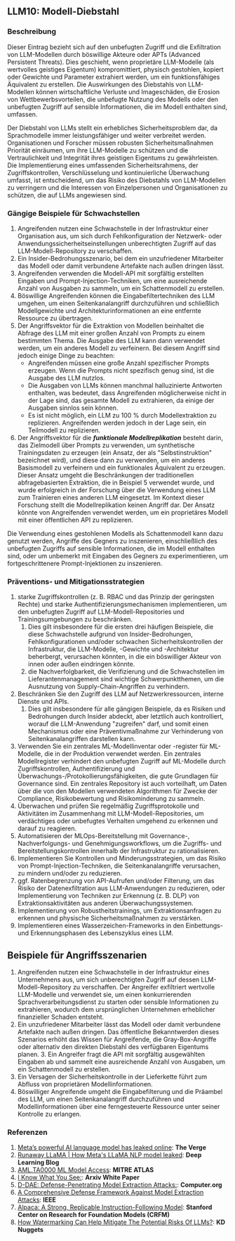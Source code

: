 ## LLM10: Modell-Diebstahl

### Beschreibung

Dieser Eintrag bezieht sich auf den unbefugten Zugriff und die Exfiltration von LLM-Modellen durch böswillige Akteure oder APTs (Advanced Persistent Threats). Dies geschieht, wenn proprietäre LLM-Modelle (als wertvolles geistiges Eigentum) kompromittiert, physisch gestohlen, kopiert oder Gewichte und Parameter extrahiert werden, um ein funktionsfähiges Äquivalent zu erstellen. Die Auswirkungen des Diebstahls von LLM-Modellen können wirtschaftliche Verluste und Imageschäden, die Erosion von Wettbewerbsvorteilen, die unbefugte Nutzung des Modells oder den unbefugten Zugriff auf sensible Informationen, die im Modell enthalten sind, umfassen.

Der Diebstahl von LLMs stellt ein erhebliches Sicherheitsproblem dar, da Sprachmodelle immer leistungsfähiger und weiter verbreitet werden. Organisationen und Forscher müssen robusten Sicherheitsmaßnahmen Priorität einräumen, um ihre LLM-Modelle zu schützen und die Vertraulichkeit und Integrität ihres geistigen Eigentums zu gewährleisten. Die Implementierung eines umfassenden Sicherheitsrahmens, der Zugriffskontrollen, Verschlüsselung und kontinuierliche Überwachung umfasst, ist entscheidend, um das Risiko des Diebstahls von LLM-Modellen zu verringern und die Interessen von Einzelpersonen und Organisationen zu schützen, die auf LLMs angewiesen sind.

### Gängige Beispiele für Schwachstellen

1. Angreifenden nutzen eine Schwachstelle in der Infrastruktur einer Organisation aus, um sich durch Fehlkonfiguration der Netzwerk- oder Anwendungssicherheitseinstellungen unberechtigten Zugriff auf das LLM-Modell-Repository zu verschaffen.
2. Ein Insider-Bedrohungsszenario, bei dem ein unzufriedener Mitarbeiter das Modell oder damit verbundene Artefakte nach außen dringen lässt.
3. Angreifenden verwenden die Modell-API mit sorgfältig erstellten Eingaben und Prompt-Injection-Techniken, um eine ausreichende Anzahl von Ausgaben zu sammeln, um ein Schattenmodell zu erstellen.
4. Böswillige Angreifenden können die Eingabefiltertechniken des LLM umgehen, um einen Seitenkanalangriff durchzuführen und schließlich Modellgewichte und Architekturinformationen an eine entfernte Ressource zu übertragen.
5. Der Angriffsvektor für die Extraktion von Modellen beinhaltet die Abfrage des LLM mit einer großen Anzahl von Prompts zu einem bestimmten Thema. Die Ausgabe des LLM kann dann verwendet werden, um ein anderes Modell zu verfeinern. Bei diesem Angriff sind jedoch einige Dinge zu beachten:
   - Angreifenden müssen eine große Anzahl spezifischer Prompts erzeugen. Wenn die Prompts nicht spezifisch genug sind, ist die Ausgabe des LLM nutzlos.
   - Die Ausgaben von LLMs können manchmal halluzinierte Antworten enthalten, was bedeutet, dass Angreifenden möglicherweise nicht in der Lage sind, das gesamte Modell zu extrahieren, da einige der Ausgaben sinnlos sein können.
   - Es ist nicht möglich, ein LLM zu 100 % durch Modellextraktion zu replizieren. Angreifenden werden jedoch in der Lage sein, ein Teilmodell zu replizieren.
6. Der Angriffsvektor für die **_funktionale Modellreplikation_** besteht darin, das Zielmodell über Prompts zu verwenden, um synthetische Trainingsdaten zu erzeugen (ein Ansatz, der als "Selbstinstruktion" bezeichnet wird), und diese dann zu verwenden, um ein anderes Basismodell zu verfeinern und ein funktionales Äquivalent zu erzeugen. Dieser Ansatz umgeht die Beschränkungen der traditionellen abfragebasierten Extraktion, die in Beispiel 5 verwendet wurde, und wurde erfolgreich in der Forschung über die Verwendung eines LLM zum Trainieren eines anderen LLM eingesetzt. Im Kontext dieser Forschung stellt die Modellreplikation keinen Angriff dar. Der Ansatz könnte von Angreifenden verwendet werden, um ein proprietäres Modell mit einer öffentlichen API zu replizieren.

Die Verwendung eines gestohlenen Modells als Schattenmodell kann dazu genutzt werden, Angriffe des Gegners zu inszenieren, einschließlich des unbefugten Zugriffs auf sensible Informationen, die im Modell enthalten sind, oder um unbemerkt mit Eingaben des Gegners zu experimentieren, um fortgeschrittenere Prompt-Injektionen zu inszenieren.

### Präventions- und Mitigationsstrategien

1. starke Zugriffskontrollen (z. B. RBAC und das Prinzip der geringsten Rechte) und starke Authentifizierungsmechanismen implementieren, um den unbefugten Zugriff auf LLM-Modell-Repositories und Trainingsumgebungen zu beschränken.
   1. Dies gilt insbesondere für die ersten drei häufigen Beispiele, die diese Schwachstelle aufgrund von Insider-Bedrohungen, Fehlkonfigurationen und/oder schwachen Sicherheitskontrollen der Infrastruktur, die LLM-Modelle, -Gewichte und -Architektur beherbergt, verursachen könnten, in die ein böswilliger Akteur von innen oder außen eindringen könnte.
   2. die Nachverfolgbarkeit, die Verifizierung und die Schwachstellen im Lieferantenmanagement sind wichtige Schwerpunktthemen, um die Ausnutzung von Supply-Chain-Angriffen zu verhindern.
2. Beschränken Sie den Zugriff des LLM auf Netzwerkressourcen, interne Dienste und APIs.
   1. Dies gilt insbesondere für alle gängigen Beispiele, da es Risiken und Bedrohungen durch Insider abdeckt, aber letztlich auch kontrolliert, worauf die LLM-Anwendung "zugreifen" darf, und somit einen Mechanismus oder eine Präventivmaßnahme zur Verhinderung von Seitenkanalangriffen darstellen kann.
3. Verwenden Sie ein zentrales ML-Modellinventar oder -register für ML-Modelle, die in der Produktion verwendet werden. Ein zentrales Modellregister verhindert den unbefugten Zugriff auf ML-Modelle durch Zugriffskontrollen, Authentifizierung und Überwachungs-/Protokollierungsfähigkeiten, die gute Grundlagen für Governance sind. Ein zentrales Repository ist auch vorteilhaft, um Daten über die von den Modellen verwendeten Algorithmen für Zwecke der Compliance, Risikobewertung und Risikominderung zu sammeln.
4. Überwachen und prüfen Sie regelmäßig Zugriffsprotokolle und Aktivitäten im Zusammenhang mit LLM-Modell-Repositories, um verdächtiges oder unbefugtes Verhalten umgehend zu erkennen und darauf zu reagieren.
5. Automatisieren der MLOps-Bereitstellung mit Governance-, Nachverfolgungs- und Genehmigungsworkflows, um die Zugriffs- und Bereitstellungskontrollen innerhalb der Infrastruktur zu rationalisieren.
6. Implementieren Sie Kontrollen und Minderungsstrategien, um das Risiko von Prompt-Injection-Techniken, die Seitenkanalangriffe verursachen, zu mindern und/oder zu reduzieren.
7. ggf. Ratenbegrenzung von API-Aufrufen und/oder Filterung, um das Risiko der Datenexfiltration aus LLM-Anwendungen zu reduzieren, oder Implementierung von Techniken zur Erkennung (z. B. DLP) von Extraktionsaktivitäten aus anderen Überwachungssystemen.
8. Implementierung von Robustheitstrainings, um Extraktionsanfragen zu erkennen und physische Sicherheitsmaßnahmen zu verstärken.
9. Implementieren eines Wasserzeichen-Frameworks in den Einbettungs- und Erkennungsphasen des Lebenszyklus eines LLM.

## Beispiele für Angriffsszenarien

1. Angreifenden nutzen eine Schwachstelle in der Infrastruktur eines Unternehmens aus, um sich unberechtigten Zugriff auf dessen LLM-Modell-Repository zu verschaffen. Der Angreifer exfiltriert wertvolle LLM-Modelle und verwendet sie, um einen konkurrierenden Sprachverarbeitungsdienst zu starten oder sensible Informationen zu extrahieren, wodurch dem ursprünglichen Unternehmen erheblicher finanzieller Schaden entsteht.
2. Ein unzufriedener Mitarbeiter lässt das Modell oder damit verbundene Artefakte nach außen dringen. Das öffentliche Bekanntwerden dieses Szenarios erhöht das Wissen für Angreifende, die Gray-Box-Angriffe oder alternativ den direkten Diebstahl des verfügbaren Eigentums planen. 3. Ein Angreifer fragt die API mit sorgfältig ausgewählten Eingaben ab und sammelt eine ausreichende Anzahl von Ausgaben, um ein Schattenmodell zu erstellen.
4. Ein Versagen der Sicherheitskontrolle in der Lieferkette führt zum Abfluss von proprietären Modellinformationen.
5. Böswilliger Angreifende umgeht die Eingabefilterung und die Präambel des LLM, um einen Seitenkanalangriff durchzuführen und Modellinformationen über eine ferngesteuerte Ressource unter seiner Kontrolle zu erlangen.

### Referenzen

1. [Meta’s powerful AI language model has leaked online](https://www.theverge.com/2023/3/8/23629362/meta-ai-language-model-llama-leak-online-misuse): **The Verge**
2. [Runaway LLaMA | How Meta's LLaMA NLP model leaked](https://www.deeplearning.ai/the-batch/how-metas-llama-nlp-model-leaked/): **Deep Learning Blog**
3. [AML.TA0000 ML Model Access](https://atlas.mitre.org/tactics/AML.TA0000): **MITRE ATLAS**
4. [I Know What You See:](https://arxiv.org/pdf/1803.05847.pdf): **Arxiv White Paper**
5. [D-DAE: Defense-Penetrating Model Extraction Attacks:](https://www.computer.org/csdl/proceedings-article/sp/2023/933600a432/1He7YbsiH4c): **Computer.org**
6. [A Comprehensive Defense Framework Against Model Extraction Attacks](https://ieeexplore.ieee.org/document/10080996): **IEEE**
7. [Alpaca: A Strong, Replicable Instruction-Following Model](https://crfm.stanford.edu/2023/03/13/alpaca.html): **Stanford Center on Research for Foundation Models (CRFM)**
8. [How Watermarking Can Help Mitigate The Potential Risks Of LLMs?](https://www.kdnuggets.com/2023/03/watermarking-help-mitigate-potential-risks-llms.html): **KD Nuggets**
